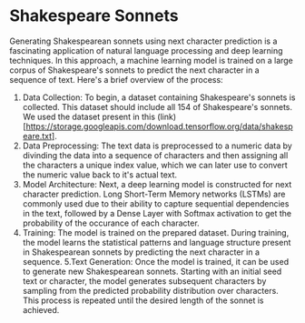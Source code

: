 # Shakespeare Sonnets

Generating Shakespearean sonnets using next character prediction is a fascinating application of natural language processing and deep learning techniques. In this approach, a machine learning model is trained on a large corpus of Shakespeare's sonnets to predict the next character in a sequence of text. Here's a brief overview of the process:

1. Data Collection: To begin, a dataset containing Shakespeare's sonnets is collected. This dataset should include all 154 of Shakespeare's sonnets. We used the dataset present in this (link)[https://storage.googleapis.com/download.tensorflow.org/data/shakespeare.txt].
2. Data Preprocessing: The text data is preprocessed to a numeric data by divinding the data into a sequence of characters and then assigning all the characters a unique index value, which we can later use to convert the numeric value back to it's actual text. 
3. Model Architecture: Next, a deep learning model is constructed for next character prediction. Long Short-Term Memory networks (LSTMs) are commonly used due to their ability to capture sequential dependencies in the text, followed by a Dense Layer with Softmax activation to get the probability of the occurance of each character.
4. Training: The model is trained on the prepared dataset. During training, the model learns the statistical patterns and language structure present in Shakespearean sonnets by predicting the next character in a sequence.
5.Text Generation: Once the model is trained, it can be used to generate new Shakespearean sonnets. Starting with an initial seed text or character, the model generates subsequent characters by sampling from the predicted probability distribution over characters. This process is repeated until the desired length of the sonnet is achieved. 

